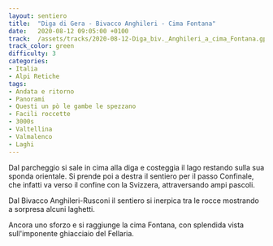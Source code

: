 ```yaml
---
layout: sentiero
title:  "Diga di Gera - Bivacco Anghileri - Cima Fontana"
date:   2020-08-12 09:05:00 +0100
track:  /assets/tracks/2020-08-12-Diga_biv._Anghileri_a_cima_Fontana.gpx
track_color: green
difficulty: 3
categories:
- Italia
- Alpi Retiche
tags:
- Andata e ritorno
- Panorami
- Questi un pò le gambe le spezzano
- Facili roccette
- 3000s
- Valtellina
- Valmalenco
- Laghi
---
```


Dal parcheggio si sale in cima alla diga e costeggia il lago restando sulla sua sponda orientale. 
Si prende poi a destra il sentiero per il passo Confinale, che infatti va verso il confine con la Svizzera, attraversando ampi pascoli. 

Dal Bivacco Anghileri-Rusconi il sentiero si inerpica tra le rocce mostrando a sorpresa alcuni laghetti. 

Ancora uno sforzo e si raggiunge la cima Fontana, con splendida vista sull'imponente ghiacciaio del Fellaria.